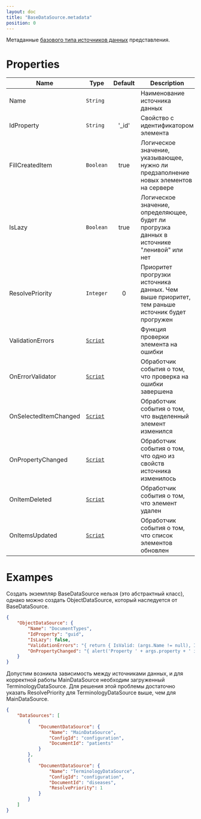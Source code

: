 ```yaml
---
layout: doc
title: "BaseDataSource.metadata"
position: 0
---
```


Метаданные [базового типа источников данных](../) представления.

# Properties

|Name|Type|Default|Description|
|----|----|:-----:|-----------|
|Name|`String`| |Наименование источника данных|
|IdProperty|`String`|'_id'|Свойство с идентификатором элемента|
|FillCreatedItem|`Boolean`|true|Логическое значение, указывающее, нужно ли предзаполнение новых элементов на сервере|
|IsLazy|`Boolean`|true|Логическое значение, определяющее, будет ли прогрузка данных в источнике "ленивой" или нет|
|ResolvePriority|`Integer`|0|Приоритет прогрузки источника данных. Чем выше приоритет, тем раньше источник будет прогружен|
|ValidationErrors|[`Script`](../../../Script/)| |Функция проверки элемента на ошибки|
|OnErrorValidator|[`Script`](../../../Script/)| |Обработчик события о том, что проверка на ошибки завершена|
|OnSelectedItemChanged|[`Script`](../../../Script/)| |Обработчик события о том, что выделенный элемент изменился|
|OnPropertyChanged|[`Script`](../../../Script/)| |Обработчик события о том, что одно из свойств источника изменилось|
|OnItemDeleted|[`Script`](../../../Script/)| |Обработчик события о том, что элемент удален|
|OnItemsUpdated|[`Script`](../../../Script/)| |Обработчик события о том, что список элементов обновлен|

# Exampes

Создать экземпляр BaseDataSource нельзя (это абстрактный класс), однако можно создать ObjectDataSource, который наследуется от BaseDataSource.

```json
{
    "ObjectDataSource": {
	    "Name": "DocumentTypes",
	    "IdProperty": "guid",
	    "IsLazy": false,
	    "ValidationErrors": "{ return { IsValid: (args.Name != null), Items: [{Message: 'Name is required'}] }; }",
	    "OnPropertyChanged": "{ alert('Property ' + args.property + ' is changed!'); }"
	}
}

```

Допустим возникла зависимость между источниками данных, и для корректной работы MainDataSource необходим загруженный TerminologyDataSource. Для решения этой проблемы достаточно указать ResolvePriority для TerminologyDataSource выше, чем для MainDataSource.

```json
{
	"DataSources": [
	    {
	        "DocumentDataSource": {
	            "Name": "MainDataSource",
	            "ConfigId": "configuration",
	            "DocumentId": "patients"
	        }
	    },
	    {
	        "DocumentDataSource": {
	            "Name": "TerminologyDataSource",
	            "ConfigId": "configuration",
	            "DocumentId": "diseases",
	            "ResolvePriority": 1
	        }
	    }
	]
}

```